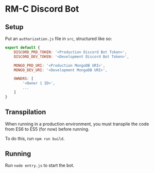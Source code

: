 # RM-C Discord Bot

## Setup

Put an `authorization.js` file in `src`, structured like so:
```javascript
export default {
	DISCORD_PRD_TOKEN: '<Production Discord Bot Token>',
	DISCORD_DEV_TOKEN: '<Development Discord Bot Token>',

	MONGO_PRD_URI: '<Production MongoDB URI>',
	MONGO_DEV_URI: '<Development MongoDB URI>',

	OWNERS: [
		'<Owner 1 ID>',
		...
	]
}
```

## Transpilation

When running in a production environment, you must transpile the code from ES6 to ES5 (for now) before running.

To do this, run `npm run build`.

## Running

Run `node entry.js` to start the bot.

